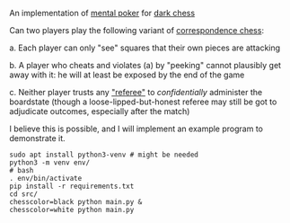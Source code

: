 An implementation of [mental poker](https://people.csail.mit.edu/rivest/pubs/SRA81.pdf) for [dark chess](https://www.chessvariants.com/incinf.dir/darkness.html)

Can two players play the following variant of [correspondence chess](https://en.wikipedia.org/wiki/Correspondence_chess?oldid=5673559):

a. Each player can only "see" squares that their own pieces are attacking

b. A player who cheats and violates (a) by "peeking" cannot plausibly get away with it: he will at least be exposed by the end of the game

c. Neither player trusts any ["referee"](http://www.gamerz.net/pbmserv/darkchess.html) to *confidentially* administer the boardstate (though a loose-lipped-but-honest referee may still be got to adjudicate outcomes, especially after the match)

I believe this is possible, and I will implement an example program to demonstrate it.

```shell
sudo apt install python3-venv # might be needed
python3 -m venv env/
# bash
. env/bin/activate
pip install -r requirements.txt
cd src/
chesscolor=black python main.py &
chesscolor=white python main.py
```
